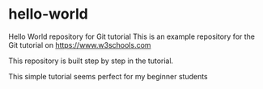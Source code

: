 # hello-world
Hello World repository for Git tutorial
This is an example repository for the Git tutorial on https://www.w3schools.com

This repository is built step by step in the tutorial.

This simple tutorial seems perfect for my beginner students
